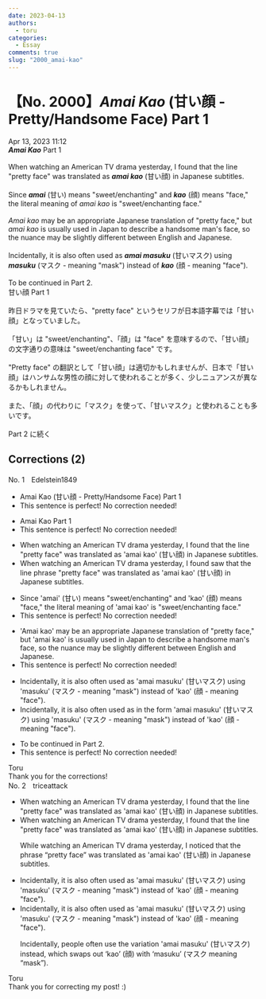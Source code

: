 ```yaml
---
date: 2023-04-13
authors:
  - toru
categories:
  - Essay
comments: true
slug: "2000_amai-kao"
---
```


# 【No. 2000】<strong><em>Amai Kao</strong></em> (甘い顔 - Pretty/Handsome Face) Part 1
<div class="date">Apr 13, 2023 11:12</div>
<div id="post"><div id="body_show_ori">
<strong><em>Amai Kao</strong></em> Part 1<br/><br/>When watching an American TV drama yesterday, I found that the line "pretty face" was translated as <strong><em>amai kao</em></strong> (甘い顔) in Japanese subtitles.<br/><br/>Since <strong><em>amai</em></strong> (甘い) means "sweet/enchanting" and <strong><em>kao</em></strong> (顔) means "face," the literal meaning of <em>amai kao</em> is "sweet/enchanting face."<br/><br/><em>Amai kao</em> may be an appropriate Japanese translation of "pretty face," but <em>amai kao</em> is usually used in Japan to describe a handsome man's face, so the nuance may be slightly different between English and Japanese.<br/><br/>Incidentally, it is also often used as <strong><em>amai masuku</em></strong> (甘いマスク) using <strong><em>masuku</em></strong> (マスク - meaning "mask") instead of <strong><em>kao</em></strong> (顔 - meaning "face").<br/><br/>To be continued in Part 2.
</div></div>

<!-- more -->

<div id="post_ja"><div id="body_show_mo">
甘い顔 Part 1<br/><br/>昨日ドラマを見ていたら、"pretty face" というセリフが日本語字幕では「甘い顔」となっていました。<br/><br/>「甘い」は "sweet/enchanting"、「顔」は "face" を意味するので、「甘い顔」の文字通りの意味は "sweet/enchanting face" です。<br/><br/>"Pretty face" の翻訳として「甘い顔」は適切かもしれませんが、日本で「甘い顔」はハンサムな男性の顔に対して使われることが多く、少しニュアンスが異なるかもしれません。<br/><br/>また、「顔」の代わりに「マスク」を使って、「甘いマスク」と使われることも多いです。<br/><br/>Part 2 に続く
</div></div>

## Corrections (2)
<div id="block"><div class="first_name"> No. 1　<span class="just_name">Edelstein1849</span></div><div id="block2">
<ul class="correction_field">
<li class="incorrect">Amai Kao (甘い顔 - Pretty/Handsome Face) Part 1</li>
<li class="corrected perfect">This sentence is perfect! No correction needed!</li>
</ul>
<ul class="correction_field">
<li class="incorrect">Amai Kao Part 1</li>
<li class="corrected perfect">This sentence is perfect! No correction needed!</li>
</ul>
<ul class="correction_field">
<li class="incorrect">When watching an American TV drama yesterday, I found that the line "pretty face" was translated as 'amai kao' (甘い顔) in Japanese subtitles.</li>
<li class="corrected correct">
When watching an American TV drama yesterday, I <span class="f_red"><span class="sline">found</span></span> <span class="f_blue">saw</span> that the <span class="f_red"><span class="sline">line</span></span> <span class="f_blue">phrase</span> "pretty face" was translated as 'amai kao' (甘い顔) in Japanese subtitles.
</li>
</ul>
<ul class="correction_field">
<li class="incorrect">Since 'amai' (甘い) means "sweet/enchanting" and 'kao' (顔) means "face," the literal meaning of 'amai kao' is "sweet/enchanting face."</li>
<li class="corrected perfect">This sentence is perfect! No correction needed!</li>
</ul>
<ul class="correction_field">
<li class="incorrect">'Amai kao' may be an appropriate Japanese translation of "pretty face," but 'amai kao' is usually used in Japan to describe a handsome man's face, so the nuance may be slightly different between English and Japanese.</li>
<li class="corrected perfect">This sentence is perfect! No correction needed!</li>
</ul>
<ul class="correction_field">
<li class="incorrect">Incidentally, it is also often used as 'amai masuku' (甘いマスク) using 'masuku' (マスク - meaning "mask") instead of 'kao' (顔 - meaning "face").</li>
<li class="corrected correct">
Incidentally, it is also often used <span class="f_red"><span class="sline">as</span></span> <span class="f_blue">in the form</span> 'amai masuku' (甘いマスク) using 'masuku' (マスク - meaning "mask") instead of 'kao' (顔 - meaning "face").
</li>
</ul>
<ul class="correction_field">
<li class="incorrect">To be continued in Part 2.</li>
<li class="corrected perfect">This sentence is perfect! No correction needed!</li>
</ul>
</div><div class="name"><span class="just_name">Toru</span><br>
Thank you for the corrections!
</div>
</div>
<div id="block"><div class="first_name"> No. 2　<span class="just_name">triceattack</span></div><div id="block2">
<ul class="correction_field">
<li class="incorrect">When watching an American TV drama yesterday, I found that the line "pretty face" was translated as 'amai kao' (甘い顔) in Japanese subtitles.</li>
<li class="corrected correct">
When watching an American TV drama yesterday, I found that the line "pretty face" was translated as 'amai kao' (甘い顔) in Japanese subtitles.
<p class="correction_comment">While watching an American TV drama yesterday, I noticed that the phrase “pretty face” was translated as 'amai kao' (甘い顔) in Japanese subtitles.</p>
</li>
</ul>
<ul class="correction_field">
<li class="incorrect">Incidentally, it is also often used as 'amai masuku' (甘いマスク) using 'masuku' (マスク - meaning "mask") instead of 'kao' (顔 - meaning "face").</li>
<li class="corrected correct">
Incidentally, it is also often used as 'amai masuku' (甘いマスク) using 'masuku' (マスク - meaning "mask") instead of 'kao' (顔 - meaning "face").
<p class="correction_comment">Incidentally, people often use the variation 'amai masuku' (甘いマスク) instead, which swaps out ‘kao’ (顔) with ‘masuku’ (マスク meaning “mask”).</p>
</li>
</ul>
</div><div class="name"><span class="just_name">Toru</span><br>
Thank you for correcting my post! :)
</div>
</div>
